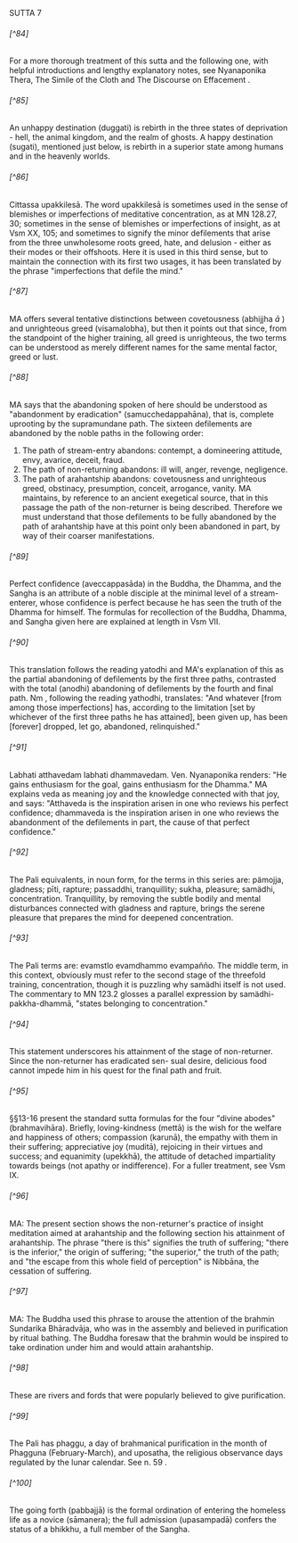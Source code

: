 SUTTA 7

###### [^84]
For a more thorough treatment of this sutta and the following one, with helpful introductions and lengthy explanatory notes, see Nyanaponika Thera, The Simile of the Cloth and The Discourse on Effacement .

###### [^85]
An unhappy destination (duggati) is rebirth in the three states of deprivation - hell, the animal kingdom, and the realm of ghosts. A happy destination (sugati), mentioned just below, is rebirth in a superior state among humans and in the heavenly worlds.

###### [^86]
Cittassa upakkilesā. The word upakkilesā is sometimes used in the sense of blemishes or imperfections of meditative concentration, as at MN 128.27, 30; sometimes in the sense of blemishes or imperfections of insight, as at Vsm XX, 105; and sometimes to signify the minor defilements that arise from the three unwholesome roots greed, hate, and delusion - either as their modes or their offshoots. Here it is used in this third sense, but to maintain the connection with its first two usages, it has been translated by the phrase "imperfections that defile the mind."

###### [^87]
MA offers several tentative distinctions between covetousness (abhijjha $\bar{a}$ ) and unrighteous greed (visamalobha), but then it points out that since, from the standpoint of the higher training, all greed is unrighteous, the two terms can be understood as merely different names for the same mental factor, greed or lust.

###### [^88]
MA says that the abandoning spoken of here should be understood as "abandonment by eradication" (samucchedappahāna), that is, complete uprooting by the supramundane path. The sixteen defilements are abandoned by the noble paths in the following order:
1. The path of stream-entry abandons: contempt, a domineering attitude, envy, avarice, deceit, fraud.
2. The path of non-returning abandons: ill will, anger, revenge, negligence.
3. The path of arahantship abandons: covetousness and unrighteous greed, obstinacy, presumption, conceit, arrogance, vanity.
MA maintains, by reference to an ancient exegetical source, that in this passage the path of the non-returner is being described. Therefore we must understand that those defilements to be fully abandoned by the path of arahantship have at this point only been abandoned in part, by way of their coarser manifestations.

###### [^89]
Perfect confidence (aveccappasāda) in the Buddha, the Dhamma, and the Sangha is an attribute of a noble disciple at the minimal level of a stream-enterer, whose confidence is perfect because he has seen the truth of the Dhamma for himself. The formulas for recollection of the Buddha, Dhamma, and Sangha given here are explained at length in Vsm VII.

###### [^90]
This translation follows the reading yatodhi and MA's explanation of this as the partial abandoning of defilements by the first three paths, contrasted with the total (anodhi) abandoning of defilements by the fourth and final path. Nm , following the reading yathodhi, translates: "And whatever [from among those imperfections] has, according to the limitation [set by whichever of the first three paths he has attained], been given up, has been [forever] dropped, let go, abandoned, relinquished."

###### [^91]
Labhati atthavedam labhati dhammavedam. Ven. Nyanaponika renders: "He gains enthusiasm for the goal, gains enthusiasm for the Dhamma." MA explains veda as meaning joy and the knowledge connected with that joy, and says: "Atthaveda is the inspiration arisen in one who reviews his perfect confidence; dhammaveda is the inspiration arisen in one who reviews the abandonment of the defilements in part, the cause of that perfect confidence."

###### [^92]
The Pali equivalents, in noun form, for the terms in this series are: pämojja, gladness; pīti, rapture; passaddhi, tranquillity; sukha, pleasure; samädhi, concentration. Tranquillity, by removing the subtle bodily and mental disturbances connected with gladness and rapture, brings the serene pleasure that prepares the mind for deepened concentration.

###### [^93]
The Pali terms are: evamstlo evamdhammo evampañño. The middle term, in this context, obviously must refer to the second stage of the threefold training, concentration, though it is puzzling why samädhi itself is not used. The commentary to MN 123.2 glosses a parallel expression by samädhi-pakkha-dhammā, "states belonging to concentration."

###### [^94]
This statement underscores his attainment of the stage of non-returner. Since the non-returner has eradicated sen-
sual desire, delicious food cannot impede him in his quest for the final path and fruit.

###### [^95]
§§13-16 present the standard sutta formulas for the four "divine abodes" (brahmavihāra). Briefly, loving-kindness (mettā) is the wish for the welfare and happiness of others; compassion (karunā), the empathy with them in their suffering; appreciative joy (muditā), rejoicing in their virtues and success; and equanimity (upekkhā), the attitude of detached impartiality towards beings (not apathy or indifference). For a fuller treatment, see Vsm IX.

###### [^96]
MA: The present section shows the non-returner's practice of insight meditation aimed at arahantship and the following section his attainment of arahantship. The phrase "there is this" signifies the truth of suffering; "there is the inferior," the origin of suffering; "the superior," the truth of the path; and "the escape from this whole field of perception" is Nibbāna, the cessation of suffering.

###### [^97]
MA: The Buddha used this phrase to arouse the attention of the brahmin Sundarika Bhāradvāja, who was in the assembly and believed in purification by ritual bathing. The Buddha foresaw that the brahmin would be inspired to take ordination under him and would attain arahantship.

###### [^98]
These are rivers and fords that were popularly believed to give purification.

###### [^99]
The Pali has phaggu, a day of brahmanical purification in the month of Phagguna (February-March), and uposatha, the religious observance days regulated by the lunar calendar. See n. 59 .

###### [^100]
The going forth (pabbajjā) is the formal ordination of entering the homeless life as a novice (sāmanera); the full admission (upasampadā) confers the status of a bhikkhu, a full member of the Sangha.

